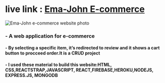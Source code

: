 # live link : [Ema-John E-commerce](https://ema-john-react-firebase.web.app/)


![Ema-John e-commerce website photo](https://i.ibb.co/jh0kHvr/ema-john-screen.png)

### - A web application for e-commerce
#### - By selecting a specific item,  it’s redirected to review and  it shows a cart button to procceed order.It is a CRUD project
#### - I used these material to build this website:HTML, CSS,REACTSTRAP,JAVASCRIPT, REACT,FIREBASE,HEROKU,NODEJS, EXPRESS.JS, MONGODB




